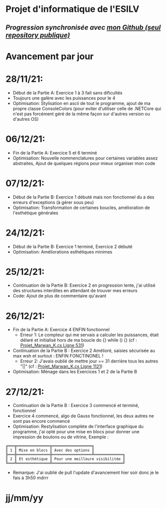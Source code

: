 # **Projet d'informatique de l'ESILV** 
## *Progression synchronisée avec [mon Github (seul repository publique)](https://github.com/marwank270/projet_csharp/)*


# Avancement par jour
# 28/11/21:
  - Début de la Partie A: Exercice 1 à 3 fait sans dificultés
  - Toujours une galère avec les puissances pour le 4
  - Optimisation: Stylisation en ascii de tout le programme, ajout de ma propre classe ConsoleColors (pour eviter d'utiliser celle de .NETCore qui n'est pas forcément géré de la même façon sur d'autres version ou d'autres OS)

# 06/12/21:
  - Fin de la Partie A: Exercice 5 et 6 terminé
  - Optimisation: Nouvelle nommenclatures pour certaines variables assez abstraites, Ajout de quelques régions pour mieux organiser mon code

# 07/12/21:
  - Début de la Partie B: Exercice 1 débuté mais non fonctionnel du a des erreurs d'exceptions (à gérer sous peu)
  - Optimisation: Transformation de certaines boucles, amélioration de l'esthétique générales

# 24/12/21:
  - Début de la Partie B: Exercice 1 terminé, Exercice 2 débuté
  - Optimisation: Améliorations esthétiques minimes

# 25/12/21:
  - Continuation de la Partie B: Exercice 2 en progression lente, j'ai utilisé des structures interdites en attendant de trouver mes erreurs
  - Code: Ajout de plus de commentaire qu'avant

# 26/12/21:
  - Fin de la Partie A: Exercice 4 ENFIN fonctionnel
  	- Erreur 1: Le compteur qui me servais a calculer les puissances, était délaré et initialisé hors de ma boucle do {} while () {} 
  	  (cf : [Projet_Marwan_K.cs Ligne 531](https://github.com/marwank270/projet_csharp/blob/0657f5b9d103cdca473e9c0b1dd5bdfb9507cef1/Projet_Marwan_K.cs#L531))
  - Continuation de la Partie B : Exercice 2 Amélioré, saisies sécurisée au max wsh et surtout : ENFIN FONCTINONEL !
  	- Erreur 2: J'avais oublié de mettre jour == 31 derrière tous les autres "||" 
  	  (cf : [Projet_Marwan_K.cs Ligne 1121](https://github.com/marwank270/projet_csharp/blob/0657f5b9d103cdca473e9c0b1dd5bdfb9507cef1/Projet_Marwan_K.cs#L1121))
  - Optimisation: Ménage dans les Exercices 1 et 2 de la Partie B

# 27/12/21:
  - Continuation de la Partie B : Exercice 3 commencé et terminé, fonctionnel
  - Exercice 4 commencé, algo de Gauss fonctionnel, les deux autres ne sont pas encore commencé
  - Optimisation: Restylisation complète de l'interface graphique du programme, j'ai opté pour une mise en blocs pour donner une impression de boutons ou de vitrine, Exemple :
  ```
  ╔═══╦═══════════════╦══════════════════╗
  ║ 1 ║ Mise en blocs ║ Avec des options ║
  ╠═══╬═══════════════╬══════════════════╩═════════════╗
  ║ 2 ║ Et esthétique ║ Pour une meilleure visibilitée ║
  ╚═══╩═══════════════╩════════════════════════════════╝
  ```
  - Remarque: J'ai oublié de pull l'update d'avancement hier soir donc je le fais à 3h50 mdrrr

# jj/mm/yy
  

